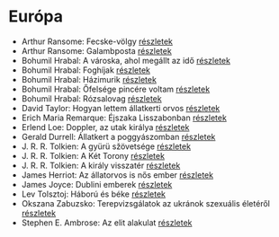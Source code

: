 # Európa

- Arthur Ransome: Fecske-völgy [részletek](_details/%7Bopf.creator%7D.md#id_422)
- Arthur Ransome: Galambposta [részletek](_details/%7Bopf.creator%7D.md#id_431)
- Bohumil Hrabal: A városka, ahol megállt az idő [részletek](_details/%7Bopf.creator%7D.md#id_439)
- Bohumil Hrabal: Foghíjak [részletek](_details/%7Bopf.creator%7D.md#id_442)
- Bohumil Hrabal: Házimurik [részletek](_details/%7Bopf.creator%7D.md#id_445)
- Bohumil Hrabal: Őfelsége pincére voltam [részletek](_details/%7Bopf.creator%7D.md#id_446)
- Bohumil Hrabal: Rózsalovag [részletek](_details/%7Bopf.creator%7D.md#id_447)
- David Taylor: Hogyan lettem állatkerti orvos [részletek](_details/%7Bopf.creator%7D.md#id_473)
- Erich Maria Remarque: Éjszaka Lisszabonban [részletek](_details/%7Bopf.creator%7D.md#id_357)
- Erlend Loe: Doppler, az utak királya [részletek](_details/%7Bopf.creator%7D.md#id_531)
- Gerald Durrell: Állatkert a poggyászomban [részletek](_details/%7Bopf.creator%7D.md#id_49)
- J. R. R. Tolkien: A gyürü sžövetsége [részletek](_details/%7Bopf.creator%7D.md#id_9)
- J. R. R. Tolkien: A Két Torony [részletek](_details/%7Bopf.creator%7D.md#id_10)
- J. R. R. Tolkien: A király visszatér [részletek](_details/%7Bopf.creator%7D.md#id_11)
- James Herriot: Az állatorvos is nős ember [részletek](_details/%7Bopf.creator%7D.md#id_1270)
- James Joyce: Dublini emberek [részletek](_details/%7Bopf.creator%7D.md#id_455)
- Lev Tolsztoj: Háború és béke [részletek](_details/%7Bopf.creator%7D.md#id_563)
- Okszana Zabuzsko: Terepvizsgálatok az ukránok szexuális életéről [részletek](_details/%7Bopf.creator%7D.md#id_468)
- Stephen E. Ambrose: Az elit alakulat [részletek](_details/%7Bopf.creator%7D.md#id_316)